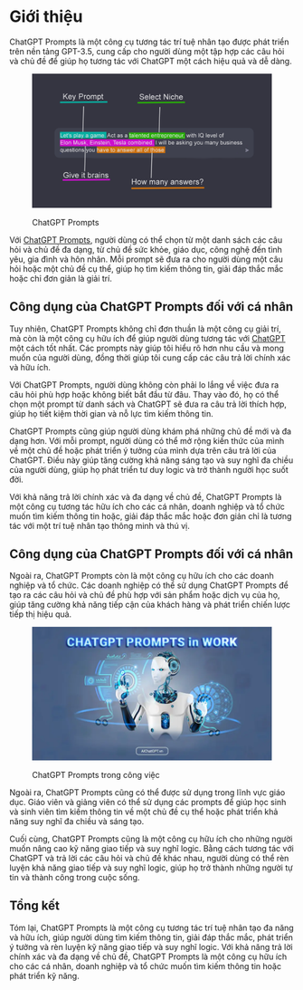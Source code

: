 # Giới thiệu

ChatGPT Prompts là một công cụ tương tác trí tuệ nhân tạo được phát triển trên nền tảng GPT-3.5, cung cấp cho người dùng một tập hợp các câu hỏi và chủ đề để giúp họ tương tác với ChatGPT một cách hiệu quả và dễ dàng.

<figure><img src=".gitbook/assets/image (2).png" alt=""><figcaption><p>ChatGPT Prompts</p></figcaption></figure>

Với [ChatGPT Prompts](https://app.gitbook.com/o/ZnO3U2gDjowIXUi3yNwm/s/9BtqZvQbL7yhGHzHbba3/), người dùng có thể chọn từ một danh sách các câu hỏi và chủ đề đa dạng, từ chủ đề sức khỏe, giáo dục, công nghệ đến tình yêu, gia đình và hôn nhân. Mỗi prompt sẽ đưa ra cho người dùng một câu hỏi hoặc một chủ đề cụ thể, giúp họ tìm kiếm thông tin, giải đáp thắc mắc hoặc chỉ đơn giản là giải trí.

## Công dụng của ChatGPT Prompts đối với cá nhân

Tuy nhiên, ChatGPT Prompts không chỉ đơn thuần là một công cụ giải trí, mà còn là một công cụ hữu ích để giúp người dùng tương tác với [ChatGPT ](https://app.gitbook.com/s/KBqBu6oqeo06yOc471CT/tips-and-tricks/huong-dan-tao-tai-khoan-va-su-dung-chatgpt-tai-viet-nam)một cách tốt nhất. Các prompts này giúp tôi hiểu rõ hơn nhu cầu và mong muốn của người dùng, đồng thời giúp tôi cung cấp các câu trả lời chính xác và hữu ích.

Với ChatGPT Prompts, người dùng không còn phải lo lắng về việc đưa ra câu hỏi phù hợp hoặc không biết bắt đầu từ đâu. Thay vào đó, họ có thể chọn một prompt từ danh sách và ChatGPT sẽ đưa ra câu trả lời thích hợp, giúp họ tiết kiệm thời gian và nỗ lực tìm kiếm thông tin.

ChatGPT Prompts cũng giúp người dùng khám phá những chủ đề mới và đa dạng hơn. Với mỗi prompt, người dùng có thể mở rộng kiến thức của mình về một chủ đề hoặc phát triển ý tưởng của mình dựa trên câu trả lời của ChatGPT. Điều này giúp tăng cường khả năng sáng tạo và suy nghĩ đa chiều của người dùng, giúp họ phát triển tư duy logic và trở thành người học suốt đời.

Với khả năng trả lời chính xác và đa dạng về chủ đề, ChatGPT Prompts là một công cụ tương tác hữu ích cho các cá nhân, doanh nghiệp và tổ chức muốn tìm kiếm thông tin hoặc, giải đáp thắc mắc hoặc đơn giản chỉ là tương tác với một trí tuệ nhân tạo thông minh và thú vị.

## Công dụng của ChatGPT Prompts đối với cá nhân

Ngoài ra, ChatGPT Prompts còn là một công cụ hữu ích cho các doanh nghiệp và tổ chức. Các doanh nghiệp có thể sử dụng ChatGPT Prompts để tạo ra các câu hỏi và chủ đề phù hợp với sản phẩm hoặc dịch vụ của họ, giúp tăng cường khả năng tiếp cận của khách hàng và phát triển chiến lược tiếp thị hiệu quả.

<figure><img src=".gitbook/assets/image.png" alt=""><figcaption><p>ChatGPT Prompts trong công việc</p></figcaption></figure>

Ngoài ra, ChatGPT Prompts cũng có thể được sử dụng trong lĩnh vực giáo dục. Giáo viên và giảng viên có thể sử dụng các prompts để giúp học sinh và sinh viên tìm kiếm thông tin về một chủ đề cụ thể hoặc phát triển khả năng suy nghĩ đa chiều và sáng tạo.

Cuối cùng, ChatGPT Prompts cũng là một công cụ hữu ích cho những người muốn nâng cao kỹ năng giao tiếp và suy nghĩ logic. Bằng cách tương tác với ChatGPT và trả lời các câu hỏi và chủ đề khác nhau, người dùng có thể rèn luyện khả năng giao tiếp và suy nghĩ logic, giúp họ trở thành những người tự tin và thành công trong cuộc sống.

## Tổng kết

Tóm lại, ChatGPT Prompts là một công cụ tương tác trí tuệ nhân tạo đa năng và hữu ích, giúp người dùng tìm kiếm thông tin, giải đáp thắc mắc, phát triển ý tưởng và rèn luyện kỹ năng giao tiếp và suy nghĩ logic. Với khả năng trả lời chính xác và đa dạng về chủ đề, ChatGPT Prompts là một công cụ hữu ích cho các cá nhân, doanh nghiệp và tổ chức muốn tìm kiếm thông tin hoặc phát triển kỹ năng.
